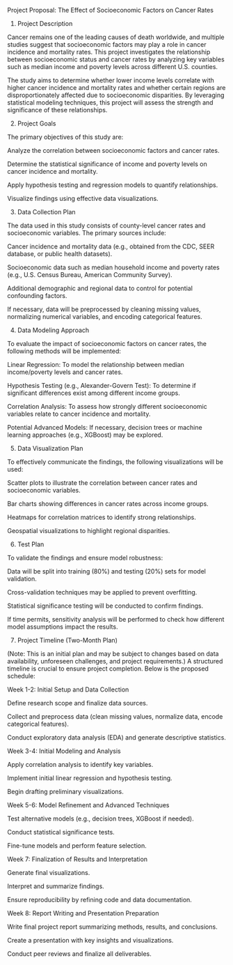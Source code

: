 Project Proposal: The Effect of Socioeconomic Factors on Cancer Rates

1. Project Description

Cancer remains one of the leading causes of death worldwide, and multiple studies suggest that socioeconomic factors may play a role in cancer incidence and mortality rates. This project investigates the relationship between socioeconomic status and cancer rates by analyzing key variables such as median income and poverty levels across different U.S. counties.

The study aims to determine whether lower income levels correlate with higher cancer incidence and mortality rates and whether certain regions are disproportionately affected due to socioeconomic disparities. By leveraging statistical modeling techniques, this project will assess the strength and significance of these relationships.

2. Project Goals

The primary objectives of this study are:

Analyze the correlation between socioeconomic factors and cancer rates.

Determine the statistical significance of income and poverty levels on cancer incidence and mortality.

Apply hypothesis testing and regression models to quantify relationships.

Visualize findings using effective data visualizations.

3. Data Collection Plan

The data used in this study consists of county-level cancer rates and socioeconomic variables. The primary sources include:

Cancer incidence and mortality data (e.g., obtained from the CDC, SEER database, or public health datasets).

Socioeconomic data such as median household income and poverty rates (e.g., U.S. Census Bureau, American Community Survey).

Additional demographic and regional data to control for potential confounding factors.

If necessary, data will be preprocessed by cleaning missing values, normalizing numerical variables, and encoding categorical features.

4. Data Modeling Approach

To evaluate the impact of socioeconomic factors on cancer rates, the following methods will be implemented:

Linear Regression: To model the relationship between median income/poverty levels and cancer rates.

Hypothesis Testing (e.g., Alexander-Govern Test): To determine if significant differences exist among different income groups.

Correlation Analysis: To assess how strongly different socioeconomic variables relate to cancer incidence and mortality.

Potential Advanced Models: If necessary, decision trees or machine learning approaches (e.g., XGBoost) may be explored.

5. Data Visualization Plan

To effectively communicate the findings, the following visualizations will be used:

Scatter plots to illustrate the correlation between cancer rates and socioeconomic variables.

Bar charts showing differences in cancer rates across income groups.

Heatmaps for correlation matrices to identify strong relationships.

Geospatial visualizations to highlight regional disparities.

6. Test Plan

To validate the findings and ensure model robustness:

Data will be split into training (80%) and testing (20%) sets for model validation.

Cross-validation techniques may be applied to prevent overfitting.

Statistical significance testing will be conducted to confirm findings.

If time permits, sensitivity analysis will be performed to check how different model assumptions impact the results.

7. Project Timeline (Two-Month Plan)

(Note: This is an initial plan and may be subject to changes based on data availability, unforeseen challenges, and project requirements.) A structured timeline is crucial to ensure project completion. Below is the proposed schedule:

Week 1-2: Initial Setup and Data Collection

Define research scope and finalize data sources.

Collect and preprocess data (clean missing values, normalize data, encode categorical features).

Conduct exploratory data analysis (EDA) and generate descriptive statistics.

Week 3-4: Initial Modeling and Analysis

Apply correlation analysis to identify key variables.

Implement initial linear regression and hypothesis testing.

Begin drafting preliminary visualizations.

Week 5-6: Model Refinement and Advanced Techniques

Test alternative models (e.g., decision trees, XGBoost if needed).

Conduct statistical significance tests.

Fine-tune models and perform feature selection.

Week 7: Finalization of Results and Interpretation

Generate final visualizations.

Interpret and summarize findings.

Ensure reproducibility by refining code and data documentation.

Week 8: Report Writing and Presentation Preparation

Write final project report summarizing methods, results, and conclusions.

Create a presentation with key insights and visualizations.

Conduct peer reviews and finalize all deliverables.




